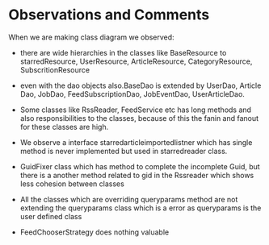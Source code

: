 # Observations and Comments
When we are making class diagram we observed:
- there are wide hierarchies in the classes like BaseResource to starredResource, UserResource, ArticleResource, CategoryResource, SubscritionResource
- even with the dao objects also.BaseDao is extended by UserDao, Article Dao, JobDao, FeedSubscriptionDao, JobEventDao, UserArticleDao.
- Some classes like RssReader, FeedService etc has long methods and also responsibilities to the classes, because of this the fanin and fanout for these classes are high.
- We observe a interface starredarticleimportedlistner which has single method is never implemented but used in starredreader class.
- GuidFixer class which has method to complete the incomplete Guid, but there is a another method related to gid in the Rssreader which shows less cohesion between classes
- All the classes which are overriding queryparams method are not extending the queryparams class which is a error as queryparams is the user defined class

- FeedChooserStrategy does nothing valuable
